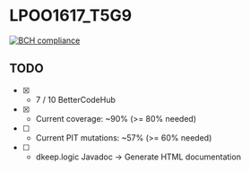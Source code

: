 # LPOO1617_T5G9
[![BCH compliance](https://bettercodehub.com/edge/badge/davidreis97/LPOO1617_T5G9?token=4c896aa8e6f8e7d1f536652d1daba905df0a5acc)](https://bettercodehub.com/)

## TODO
* [x] - 7 / 10 BetterCodeHub
* [x] - Current coverage: ~90% (>= 80% needed)
* [ ] - Current PIT mutations: ~57% (>= 60% needed)
* [ ] - dkeep.logic Javadoc -> Generate HTML documentation